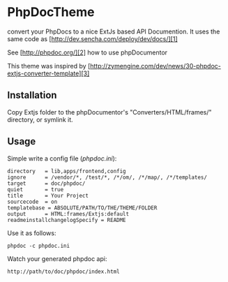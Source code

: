 PhpDocTheme
==================

convert your PhpDocs to a nice ExtJs based API Documention.
It uses the same code as [http://dev.sencha.com/deploy/dev/docs/][1]

See [http://phpdoc.org/][2] how to use phpDocumentor

This theme was inspired by [http://zymengine.com/dev/news/30-phpdoc-extjs-converter-template][3]

Installation
-----------------
Copy Extjs folder to the phpDocumentor's "Converters/HTML/frames/"
directory, or symlink it.

Usage
-----------------
Simple write a config file (*phpdoc.ini*):

    directory   = lib,apps/frontend,config
    ignore      = /vendor/*, /test/*, /*/om/, /*/map/, /*/templates/
    target      = doc/phpdoc/
    quiet       = true
    title       = Your Project
    sourcecode  = on
    templatebase = ABSOLUTE/PATH/TO/THE/THEME/FOLDER
    output      = HTML:frames/Extjs:default
    readmeinstallchangelogSpecify = README

Use it as follows:

    phpdoc -c phpdoc.ini

Watch your generated phpdoc api:

    http://path/to/doc/phpdoc/index.html


  [1]: http://dev.sencha.com/deploy/dev/docs/
  [2]: http://phpdoc.org/
  [3]: http://zymengine.com/dev/news/30-phpdoc-extjs-converter-template

